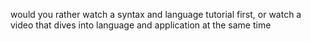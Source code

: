 would you rather watch a syntax and language tutorial first, or watch a video that dives into language and application at the same time
